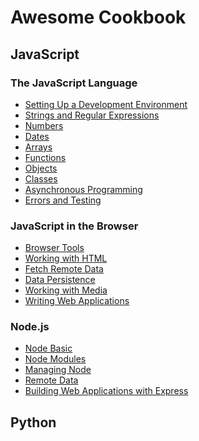 # Awesome Cookbook

## JavaScript

### The JavaScript Language

- [Setting Up a Development Environment]()
- [Strings and Regular Expressions]()
- [Numbers]()
- [Dates]()
- [Arrays]()
- [Functions]()
- [Objects]()
- [Classes]()
- [Asynchronous Programming]()
- [Errors and Testing]()

### JavaScript in the Browser

- [Browser Tools]()
- [Working with HTML]()
- [Fetch Remote Data]()
- [Data Persistence]()
- [Working with Media]()
- [Writing Web Applications]()

### Node.js

- [Node Basic]()
- [Node Modules]()
- [Managing Node]()
- [Remote Data]()
- [Building Web Applications with Express]()

## Python


